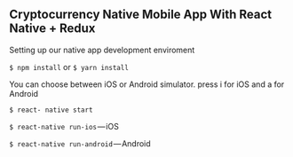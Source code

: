 ## Cryptocurrency Native Mobile App With React Native + Redux

Setting up our native app development enviroment

`$ npm install` or `$ yarn install`

 You can choose between iOS or Android simulator. press i for iOS and a for Android
 
`$ react- native start`

`$ react-native run-ios` — iOS

`$ react-native run-android` — Android